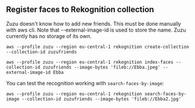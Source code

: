 
## Register faces to Rekognition collection

Zuzu doesn't know how to add new friends. This must be done manually with aws cli. Note that --external-image-id is used to store the name. Zuzu currently has no storage of its own.

    aws --profile zuzu --region eu-central-1 rekognition create-collection --collection-id zuzufriends
    
    aws --profile zuzu --region eu-central-1 rekognition index-faces --collection-id zuzufriends --image-bytes 'fileb://Ebba.jpeg' --external-image-id Ebba

You can test the recognition working with `search-faces-by-image`:

    aws --profile zuzu --region eu-central-1 rekognition search-faces-by-image --collection-id zuzufriends --image-bytes 'fileb://Ebba2.jpg'